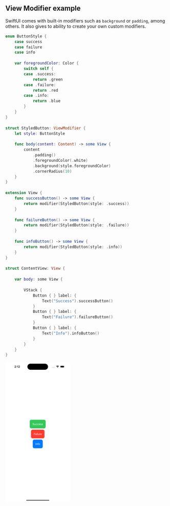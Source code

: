 ## View Modifier example

SwiftUI comes with built-in modifiers such as `background` or `padding`, among others. It also gives to ability to create your own custom modifiers. 

```swift
enum ButtonStyle {
    case success
    case failure
    case info
    
    var foregroundColor: Color {
        switch self {
        case .success:
            return .green
        case .failure:
            return .red
        case .info:
            return .blue
        }
    }
}

struct StyledButton: ViewModifier {
    let style: ButtonStyle
    
    func body(content: Content) -> some View {
        content
            .padding()
            .foregroundColor(.white)
            .background(style.foregroundColor)
            .cornerRadius(10)
    }
}

extension View {
    func successButton() -> some View {
        return modifier(StyledButton(style: .success))
    }
    
    func failureButton() -> some View {
        return modifier(StyledButton(style: .failure))
    }
    
    func infoButton() -> some View {
        return modifier(StyledButton(style: .info))
    }
}

struct ContentView: View {

    var body: some View {
        
        VStack {
            Button { } label: {
                Text("Success").successButton()
            }
            Button { } label: {
                Text("Failure").failureButton()
            }
            Button { } label: {
                Text("Info").infoButton()
            }
        }
    }
}
```

<img src="preview.png" width="40%" >
